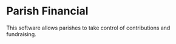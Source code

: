 # Parish Financial 
This software allows parishes to take control of contributions and fundraising.

